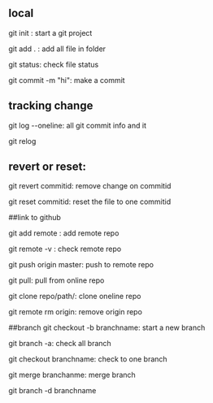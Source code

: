 
## local

git init : start a git project

git add . : add all file in folder

git status: check file status

git commit -m "hi": make a commit 

## tracking change

git log --oneline: all git commit info and it

git relog

## revert or reset:

git revert commitid: remove change on commitid

git reset commitid: reset the file to one commitid 


##link to github 

git add remote : add remote repo

git remote -v : check remote repo

git push origin master: push to remote repo

git pull: pull from online repo

git clone repo/path/: clone oneline repo 

git remote rm origin: remove origin repo

##branch
git checkout -b branchname: start a new branch

git branch -a: check all branch 

git checkout branchname: check to one branch

git merge branchanme: merge branch 

git branch -d branchname




